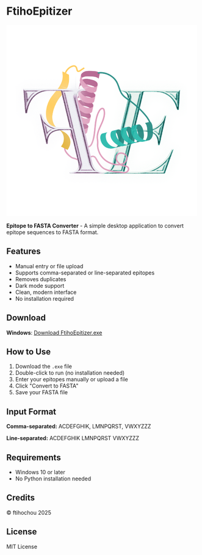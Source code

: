 # FtihoEpitizer

![FtihoEpitizer Logo](FtihoEpitizerlogo.png)

**Epitope to FASTA Converter** - A simple desktop application to convert epitope sequences to FASTA format.

## Features
- Manual entry or file upload
- Supports comma-separated or line-separated epitopes
- Removes duplicates
- Dark mode support
- Clean, modern interface
- No installation required

## Download

**Windows**: [Download FtihoEpitizer.exe](https://github.com/Ftihochou/FtihoEpitizer/releases/latest)

## How to Use

1. Download the `.exe` file
2. Double-click to run (no installation needed)
3. Enter your epitopes manually or upload a file
4. Click "Convert to FASTA"
5. Save your FASTA file

## Input Format

**Comma-separated:**
ACDEFGHIK, LMNPQRST, VWXYZZZ


**Line-separated:**
ACDEFGHIK
LMNPQRST
VWXYZZZ


## Requirements
- Windows 10 or later
- No Python installation needed

## Credits
© ftihochou 2025

## License
MIT License

